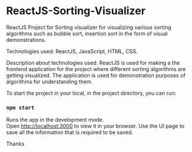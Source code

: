 # ReactJS-Sorting-Visualizer
ReactJS Project for Sorting visualizer for visualizing various sorting algorithms such as bubble sort, insertion sort in the form of visual demonstrations.

Technologies used: ReactJS, JavaScript, HTML, CSS.

Description about technologies used:
ReactJS is used for making a the frontend application for the project where different sorting algorithms are getting visualized.
The application is used for demonstration purposes of algorithms for understanding them.

To start the project in your local, in the project directory, you can run:

### `npm start`
Runs the app in the development mode.\
Open [http://localhost:3000](http://localhost:3000) to view it in your browser.
Use the UI page to save all the information that is required to be saved.

Thanks

